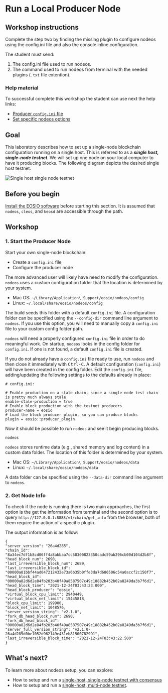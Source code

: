# Run a Local Producer Node

## Workshop instructions

Complete the step two by finding the missing plugin to configure nodeos using the config.ini file and also the console inline configuration.

The student must send:
1. The config.ini file used to run nodeos.
2. The command used to run nodeos from terminal with the needed plugins (`.txt` file extention).

### Help material

To successful complete this workshop the student can use next the help links:
- [Producer `config.ini` file](https://github.com/eoscostarica/sample-nodeos-configs/tree/docs/update/blockproducer/config)
- [Set specific nodeos options](https://developers.eos.io/manuals/eos/latest/nodeos/usage/nodeos-options)

## Goal

This laboratory describes how to set up a single-node blockchain configuration running on a single host. This is referred to as a _**single host, single-node testnet**_. We will set up one node on your local computer to have it producing blocks. The following diagram depicts the desired single host testnet.

![Single host single node testnet](https://developers.eos.io/315123127612b3c9153341b9e7401d02/single-host-single-node-testnet.png)

## Before you begin

[Install the EOSIO software](https://developers.eos.io/manuals/eos/latest/install/index) before starting this section. It is assumed that `nodeos`, `cleos`, and `keosd` are accessible through the path.

## Workshop

### 1. Start the Producer Node

Start your own single-node blockchain:

- Create a `config.ini` file 
- Configure the producer node 

The more advanced user will likely have need to modify the configuration. `nodeos` uses a custom configuration folder that the location is determined by your system.

* Mac OS: `~/Library/Application\ Support/eosio/nodeos/config`
* Linux: `~/.local/share/eosio/nodeos/config`

The build seeds this folder with a default `config.ini` file. A configuration folder can be specified using the `--config-dir` command line argument to `nodeos`. If you use this option, you will need to manually copy a `config.ini` file to your custom config folder path.
 
`nodeos` will need a properly configured `config.ini` file in order to do meaningful work. On startup, `nodeos` looks in the config folder for `config.ini`. If one is not found, a default `config.ini` file is created.

If you do not already have a `config.ini` file ready to use, run `nodeos` and then close it immediately with <kbd>Ctrl-C</kbd>. A default configuration (`config.ini`) will have been created in the config folder. Edit the `config.ini` file, adding/updating the following settings to the defaults already in place:

```console
# config.ini:

# Enable production on a stale chain, since a single-node test chain is pretty much always stale
enable-stale-production = true
# Enable block production with the testnet producers
producer-name = eosio
# Load the block producer plugin, so you can produce blocks
plugin = eosio::producer_plugin
```

Now it should be possible to run `nodeos` and see it begin producing blocks.

```sh
nodeos
```

`nodeos` stores runtime data (e.g., shared memory and log content) in a custom data folder. The location of this folder is determined by your system.

* Mac OS: `~/Library/Application\ Support/eosio/nodeos/data`
* Linux: `~/.local/share/eosio/nodeos/data`

A data folder can be specified using the `--data-dir` command line argument to `nodeos`.

### 2. Get Node Info

To check if the node is running there is two main approaches, the first option is the get the information from terminal and the second option is to query `http://127.0.0.1:8888/v1/chain/get_info` from the browser, both of them require the action of a specific plugin.

The output information is as follow:

```
{
"server_version": "26a4d285",
"chain_id": "8a34ec7df1b8cd06ff4a8abbaa7cc50300823350cadc59ab296cb00d104d2b8f",
"head_block_num": 2690,
"last_irreversible_block_num": 2689,
"last_irreversible_block_id": "00000a81bbf44ad047212432e73a6b35b0ffe3da7d686506c54a0accf2c150f7",
"head_block_id": "00000a82d6d2e84fb203b40f49a8587507c49c18882b452b02a8249da3b7f6d1",
"head_block_time": "2021-12-24T03:43:23.000",
"head_block_producer": "eosio",
"virtual_block_cpu_limit": 2940449,
"virtual_block_net_limit": 15445818,
"block_cpu_limit": 199900,
"block_net_limit": 1048576,
"server_version_string": "v2.1.0",
"fork_db_head_block_num": 2690,
"fork_db_head_block_id": "00000a82d6d2e84fb203b40f49a8587507c49c18882b452b02a8249da3b7f6d1",
"server_full_version_string": "v2.1.0-26a4d285d0be1052d962149e431eb81500782991",
"last_irreversible_block_time": "2021-12-24T03:43:22.500"
}
```

## What's next?
To learn more about nodeos setup, you can explore:
- How to setup and run a [single-host, single-node testnet with consensus](https://developers.eos.io/manuals/eos/latest/nodeos/usage/development-environment/local-single-node-testnet-consensus)
- How to setup and run a [single-host, multi-node testnet](https://developers.eos.io/manuals/eos/latest/nodeos/usage/development-environment/local-multi-node-testnet).